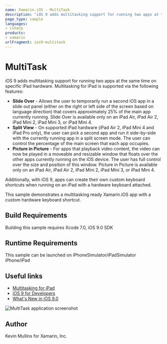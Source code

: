 ```yaml
---
name: Xamarin.iOS - MultiTask
description: "iOS 9 adds multitasking support for running two apps at the same time on specific iPad hardware. Multitasking for iPad is supported... #ios9"
page_type: sample
languages:
- csharp
products:
- xamarin
urlFragment: ios9-multitask
---
```

# MultiTask

iOS 9 adds multitasking support for running two apps at the same time on specific iPad hardware. Multitasking for iPad is supported via the following features:

* **Slide Over** - Allows the user to temporarily run a second iOS app in a slide out panel (either on the right or left side of the screen based on language direction) that covers approximately 25% of the main app currently running. Slide Over is available only on an iPad Air, iPad Air 2, iPad Mini 2, iPad Mini 3, or iPad Mini 4.
* **Split View** - On supported iPad hardware (iPad Air 2, iPad Mini 4 and iPad Pro only), the user can pick a second app and run it side-by-side with the currently running app in a split screen mode. The user can control the percentage of the main screen that each app occupies.
* **Picture in Picture** - For apps that playback video content, the video can now be played in a moveable and resizable window that floats over the other apps currently running on the iOS device. The user has full control over the size and position of this window. Picture in Picture is available only on an iPad Air, iPad Air 2, iPad Mini 2, iPad Mini 3, or iPad Mini 4.

Additionally, with iOS 9, apps can create their own custom keyboard shortcuts when running on an iPad with a hardware keyboard attached.

This sample demonstrates a multitasking ready Xamarin.iOS app with a custom hardware keyboard shortcut.

## Build Requirements

Building this sample requires Xcode 7.0, iOS 9.0 SDK


## Runtime Requirements

This sample can be launched on iPhoneSimulator/iPadSimulator iPhone/iPad

## Useful links

* [Multitasking for iPad](http://developer.xamarin.com/guides/ios/platform_features/introduction_to_ios9/multitasking/)
* [iOS 9 for Developers](https://developer.apple.com/ios/pre-release/)
* [What's New in iOS 9.0](https://developer.apple.com/library/prerelease/ios/releasenotes/General/WhatsNewIniOS/Articles/iOS9.html)

![MultiTask application screenshot](Screenshots/01.png "MultiTask application screenshot")

## Author

Kevin Mullins for Xamarin, Inc.


